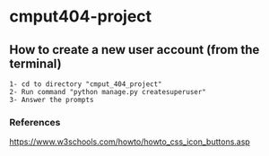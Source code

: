 # cmput404-project

## How to create a new user account (from the terminal)
```
1- cd to directory "cmput_404_project"
2- Run command "python manage.py createsuperuser"
3- Answer the prompts
```
### References  
https://www.w3schools.com/howto/howto_css_icon_buttons.asp
